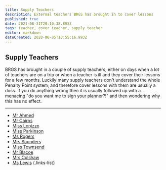 ```yaml
---
title: Supply Teachers
description: External teachers BRGS has brought in to cover lessons
published: true
date: 2021-08-31T20:10:38.893Z
tags: teacher, cover teacher, supply teacher
editor: markdown
dateCreated: 2020-06-05T13:55:16.993Z
---
```


## Supply Teachers
BRGS has brought in a couple of supply teachers, either on days when a lot of teachers are on a trip or when a teacher is ill and they cover their lessons for a few months.
Luckily many supply teachers don't understand the whole Penalty Point system, and therefore cover lessons with them are usually a doss. If you do anything wrong then it is usually followed up with a menacing "do you want me to sign your planner?!" and then wondering why this has no effect.
___

- [Mr Ahmed](/teachers/supply/lemon-curd)
- [Mr Cairns](/teachers/past/mr-cairns)
- [Miss Lopizzo](/teachers/supply/miss-lopizzo)
- [Miss Parkinson](/teachers/supply/miss-parkinson)
- [Ms Rogers](/teachers/past/ms-rogers)
- [Mrs Saunders](/teachers/supply/mrs-saunders)
- [Miss Townsend](/teachers/past/miss-townsend)
- [Mr Blacoe](/teachers/supply/mr-blacoe)
- [Mrs Culshaw](/teachers/supply/mrs-culshaw)
- [Ms Lewis](/teachers/supply/ms-lewis)
{.links-list}


